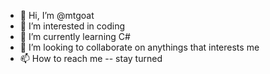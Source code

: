 - 👋 Hi, I’m @mtgoat
- 👀 I’m interested in coding
- 🌱 I’m currently learning C#
- 💞️ I’m looking to collaborate on anythings that interests me 
- 📫 How to reach me -- stay turned

<!---
mtgoat/mtgoat is a ✨ special ✨ repository because its `README.md` (this file) appears on your GitHub profile.
You can click the Preview link to take a look at your changes.
--->
